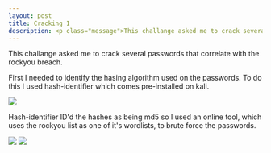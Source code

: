 ```yaml
---
layout: post
title: Cracking 1
description: <p class="message">This challange asked me to crack several passwords that correlate with the rockyou breach.</p>
---
```


<p class="message">
  This challange asked me to crack several passwords that correlate with the rockyou breach.
</p>

First I needed to identify the hasing algorithm used on the passwords. To do this I used hash-identifier 
which comes pre-installed on kali.

<img src="https://raw.githubusercontent.com/lukej2680/lukej2680.github.io/master/_images/ncl_fall2020/password_cracking/cracking1_command1.png">

Hash-identifier ID'd the hashes as being md5 so I used an online tool, which uses the rockyou list
as one of it's wordlists, to brute force the passwords.

<img src="https://raw.githubusercontent.com/lukej2680/lukej2680.github.io/master/_images/ncl_fall2020/password_cracking/cracking1_command2.png">
<img src="https://raw.githubusercontent.com/lukej2680/lukej2680.github.io/master/_images/ncl_fall2020/password_cracking/cracking1_proof.png">
